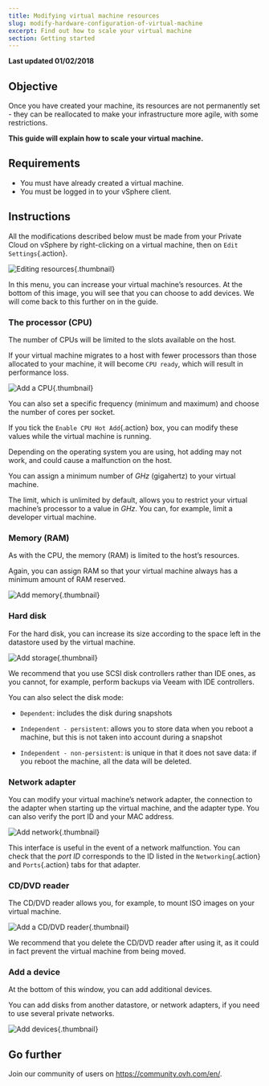```yaml
---
title: Modifying virtual machine resources
slug: modify-hardware-configuration-of-virtual-machine
excerpt: Find out how to scale your virtual machine
section: Getting started
---
```


**Last updated 01/02/2018**

## Objective

Once you have created your machine, its resources are not permanently set - they can be reallocated to make your infrastructure more agile, with some restrictions.

**This guide will explain how to scale your virtual machine.**


## Requirements

- You must have already created a virtual machine.
- You must be logged in to your vSphere client.



## Instructions


All the modifications described below must be made from your Private Cloud on vSphere by right-clicking on a virtual machine, then on `Edit Settings`{.action}.

![Editing resources](images/add_ressources_edit.png){.thumbnail}

In this menu, you can increase your virtual machine’s resources. At the bottom of this image, you will see that you can choose to add devices. We will come back to this further on in the guide.


### The processor (CPU)

The number of CPUs will be limited to the slots available on the host.

If your virtual machine migrates to a host with fewer processors than those allocated to your machine, it will become `CPU ready`, which will result in performance loss.

![Add a CPU](images/add_ressources_cpu.png){.thumbnail}

You can also set a specific frequency (minimum and maximum) and choose the number of cores per socket.

If you tick the `Enable CPU Hot Add`{.action} box, you can modify these values while the virtual machine is running.

Depending on the operating system you are using, hot adding may not work, and could cause a malfunction on the host.

You can assign a minimum number of *GHz* (gigahertz) to your virtual machine.

The limit, which is unlimited by default, allows you to restrict your virtual machine’s processor to a value in *GHz*. You can, for example, limit a developer virtual machine.


### Memory (RAM)

As with the CPU, the memory (RAM) is limited to the host’s resources.

Again, you can assign RAM so that your virtual machine always has a minimum amount of RAM reserved.

![Add memory](images/add_ressources_ram.png){.thumbnail}


### Hard disk

For the hard disk, you can increase its size according to the space left in the datastore used by the virtual machine.

![Add storage](images/add_ressources_disk.png){.thumbnail}

We recommend that you use SCSI disk controllers rather than IDE ones, as you cannot, for example, perform backups via Veeam with IDE controllers.

You can also select the disk mode:

- `Dependent`: includes the disk during snapshots

- `Independent - persistent`: allows you to store data when you reboot a machine, but this is not taken into account during a snapshot

- `Independent - non-persistent`: is unique in that it does not save data: if you reboot the machine, all the data will be deleted.


### Network adapter

You can modify your virtual machine’s network adapter, the connection to the adapter when starting up the virtual machine, and the adapter type. You can also verify the port ID and your MAC address.

![Add network](images/add_ressources_network.png){.thumbnail}

This interface is useful in the event of a network malfunction. You can check that the *port ID* corresponds to the ID listed in the `Networking`{.action} and `Ports`{.action} tabs for that adapter.


### CD/DVD reader

The CD/DVD reader allows you, for example, to mount ISO images on your virtual machine.

![Add a CD/DVD reader](images/add_ressources_cd_dvd.png){.thumbnail}

We recommend that you delete the CD/DVD reader after using it, as it could in fact prevent the virtual machine from being moved.


### Add a device

At the bottom of this window, you can add additional devices.

You can add disks from another datastore, or network adapters, if you need to use several private networks.

![Add devices](images/add_ressources_new_device.png){.thumbnail}

## Go further

Join our community of users on <https://community.ovh.com/en/>.